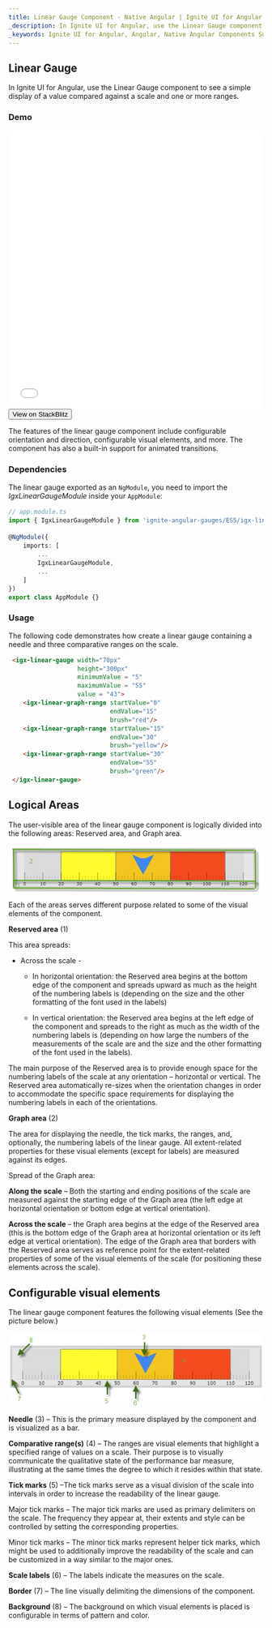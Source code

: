 ```yaml
---
title: Linear Gauge Component - Native Angular | Ignite UI for Angular 
_description: In Ignite UI for Angular, use the Linear Gauge component to see a simple display of a value compared against a scale and one or more ranges.  
_keywords: Ignite UI for Angular, Angular, Native Angular Components Suite, Native Angular Controls, Native Angular Components, Native Angular Components Library, Angular Grid, Angular Data Grid, Angular Grid Control, Angular Grid Component, Angular linear graph Component, Angular linear graph 
---
```

## Linear Gauge

In Ignite UI for Angular, use the Linear Gauge component to see a simple display of a value compared against a scale and one or more ranges.

### Demo

<div class="sample-container" style="height: 550px">
    <iframe id="linear-gauge-sample-iframe" src='{environment:demosBaseUrl}/linear-gauge-sample' width="100%" height="100%" seamless frameBorder="0" onload="onSampleIframeContentLoaded(this);"></iframe>
</div>
<div>
    <button data-localize="stackblitz" class="stackblitz-btn"   data-iframe-id="linear-gauge-sample-iframe" data-demos-base-url="{environment:demosBaseUrl}">View on StackBlitz
    </button>
</div>

<div class="divider--half"></div>

The features of the linear gauge component include configurable orientation and direction, configurable visual elements, and more. The component has also a built-in support for animated transitions.

### Dependencies
The linear gauge exported as an `NgModule`, you need to import the _IgxLinearGaugeModule_ inside your `AppModule`:

```typescript
// app.module.ts
import { IgxLinearGaugeModule } from 'ignite-angular-gauges/ES5/igx-linear-gauge-module';

@NgModule({
    imports: [
        ...
        IgxLinearGaugeModule,
        ...
    ]
})
export class AppModule {}
```

<div class="divider--half"></div>

### Usage

The following code demonstrates how create a linear gauge containing a needle and three comparative ranges on the scale.

```html
 <igx-linear-gauge width="70px"
                   height="300px"
                   minimumValue = "5"
                   maximumValue = "55"
                   value = "43">
    <igx-linear-graph-range startValue="0"
                            endValue="15"
                            brush="red"/>
    <igx-linear-graph-range startValue="15"
                            endValue="30"
                            brush="yellow"/>
    <igx-linear-graph-range startValue="30"
                            endValue="55"
                            brush="green"/>        
 </igx-linear-gauge>
```

<div class="divider--half"></div>

## Logical Areas

The user-visible area of the linear gauge component is logically divided into the following areas: Reserved area, and Graph area.

![](../images/Linear_Gauge_1.png)
 
Each of the areas serves different purpose related to some of the visual elements of the component.

**Reserved area** (1)

This area spreads:

* Across the scale -
    * In horizontal orientation: the Reserved area begins at the bottom edge of the component and spreads upward as much as the height of the numbering labels is (depending on the size and the other formatting of the font used in the labels)

    * In vertical orientation: the Reserved area begins at the left edge of the component and spreads to the right as much as the width of the numbering labels is (depending on how large the numbers of the measurements of the scale are and the size and the other formatting of the font used in the labels).

The main purpose of the Reserved area is to provide enough space for the numbering labels of the scale at any orientation – horizontal or vertical. The Reserved area automatically re-sizes when the orientation changes in order to accommodate the specific space requirements for displaying the numbering labels in each of the orientations.

**Graph area** (2)  

The area for displaying the needle, the tick marks, the ranges, and, optionally, the numbering labels of the linear gauge. All extent-related properties for these visual elements (except for labels) are measured against its edges. 

Spread of the Graph area:

**Along the scale** – Both the starting and ending positions of the scale are measured against the starting edge of the Graph area (the left edge at horizontal orientation or bottom edge at vertical orientation).

**Across the scale** – the Graph area begins at the edge of the Reserved area (this is the bottom edge of the Graph area at horizontal orientation or its left edge at vertical orientation). The edge of the Graph area that borders with the Reserved area serves as reference point for the extent-related properties of some of the visual elements of the scale (for positioning these elements across the scale).

## Configurable visual elements
The linear gauge component features the following visual elements (See the picture below.)
 
 ![](../images/Linear_Gauge_2.png)

**Needle** (3) – This is the primary measure displayed by the component and is visualized as a bar.

**Comparative range(s)** (4) – The ranges are visual elements that highlight a specified range of values on a scale. Their purpose is to visually communicate the qualitative state of the performance bar measure, illustrating at the same times the degree to which it resides within that state.

**Tick marks** (5) –The tick marks serve as a visual division of the scale into intervals in order to increase the readability of the linear gauge.

Major tick marks – The major tick marks are used as primary delimiters on the scale. The frequency they appear at, their extents and style can be controlled by setting the corresponding properties.

Minor tick marks – The minor tick marks represent helper tick marks, which might be used to additionally improve the readability of the scale and can be customized in a way similar to the major ones.

**Scale labels** (6) – The labels indicate the measures on the scale.

**Border** (7) – The line visually delimiting the dimensions of the component.

**Background** (8) – The background on which visual elements is placed is configurable in terms of pattern and color.

